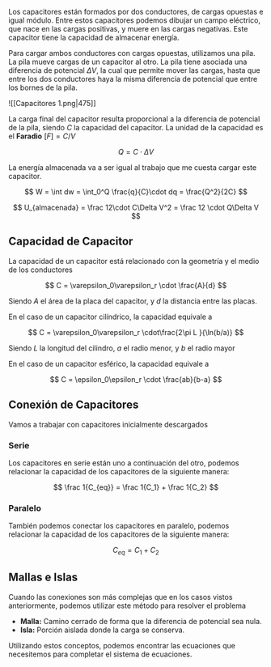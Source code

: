 Los capacitores están formados por dos conductores, de cargas opuestas e igual módulo. Entre estos capacitores podemos dibujar un campo eléctrico, que nace en las cargas positivas, y muere en las cargas negativas. Este capacitor tiene la capacidad de almacenar energía.

Para cargar ambos conductores con cargas opuestas, utilizamos una pila. La pila mueve cargas de un capacitor al otro. La pila tiene asociada una diferencia de potencial $\Delta V$, la cual que permite mover las cargas, hasta que entre los dos conductores haya la misma diferencia de potencial que entre los bornes de la pila.

![[Capacitores 1.png|475]]

La carga final del capacitor resulta proporcional a la diferencia de potencial de la pila, siendo $C$ la capacidad del capacitor. La unidad de la capacidad es el **Faradio** $[F] = C/V$

$$
Q = C \cdot \Delta V
$$

La energía almacenada va a ser igual al trabajo que me cuesta cargar este capacitor.

$$
W = \int dw = \int_0^Q \frac{q}{C}\cdot dq = \frac{Q^2}{2C}
$$

$$
U_{almacenada} = \frac 12\cdot C\Delta V^2 = \frac 12 \cdot Q\Delta V
$$

## Capacidad de Capacitor

La capacidad de un capacitor está relacionado con la geometría y el medio de los conductores

$$
C = \varepsilon_0\varepsilon_r \cdot \frac{A}{d}
$$

Siendo $A$ el área de la placa del capacitor, y $d$ la distancia entre las placas.

En el caso de un capacitor cilíndrico, la capacidad equivale a

$$
C = \varepsilon_0\varepsilon_r \cdot\frac{2\pi L }{\ln(b/a)}
$$

Siendo $L$ la longitud del cilindro, $a$ el radio menor, y $b$ el radio mayor

En el caso de un capacitor esférico, la capacidad equivale a

$$
C = \epsilon_0\epsilon_r \cdot \frac{ab}{b-a}
$$

## Conexión de Capacitores

Vamos a trabajar con capacitores inicialmente descargados

### Serie

Los capacitores en serie están uno a continuación del otro, podemos relacionar la capacidad de los capacitores de la siguiente manera:

$$
\frac 1{C_{eq}} = \frac 1{C_1} + \frac 1{C_2}
$$

### Paralelo

También podemos conectar los capacitores en paralelo, podemos relacionar la capacidad de los capacitores de la siguiente manera:

$$
C_{eq} = C_1 + C_2
$$

## Mallas e Islas

Cuando las conexiones son más complejas que en los casos vistos anteriormente, podemos utilizar este método para resolver el problema

- **Malla:** Camino cerrado de forma que la diferencia de potencial sea nula.
- **Isla:** Porción aislada donde la carga se conserva.

Utilizando estos conceptos, podemos encontrar las ecuaciones que necesitemos para completar el sistema de ecuaciones.
